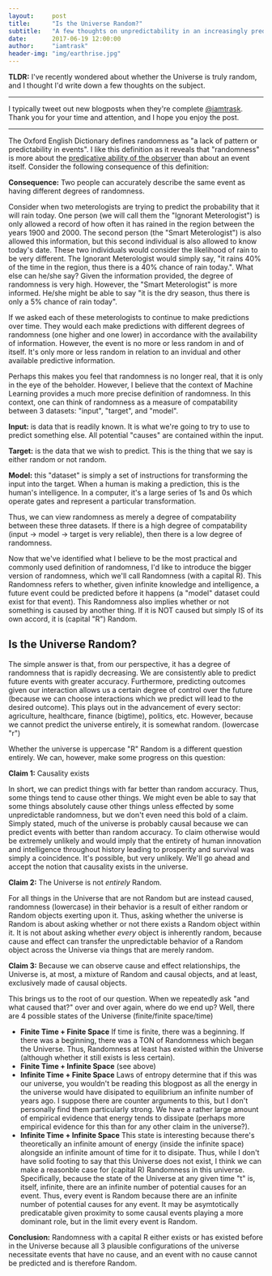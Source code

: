 ```yaml
---
layout:     post
title:      "Is the Universe Random?"
subtitle:   "A few thoughts on unpredictability in an increasingly predictable world..."
date:       2017-06-19 12:00:00
author:     "iamtrask"
header-img: "img/earthrise.jpg"
---
```


<p><b>TLDR:</b> I've recently wondered about whether the Universe is truly random, and I thought I'd write down a few thoughts on the subject.</p>

<hr />
<p>I typically tweet out new blogposts when they're complete <a href="https://twitter.com/iamtrask">@iamtrask</a>. Thank you for your time and attention, and I hope you enjoy the post.</p>
<hr />

<p>The Oxford English Dictionary defines randomness as "a lack of pattern or predictability in events". I like this definition as it reveals that "randomness" is more about the <u>predicative ability of the observer</u> than about an event itself. Consider the following consequence of this definition:</p>

<p><b>Consequence:</b> Two people can accurately describe the same event as having different degrees of randomness.</p>

<p>Consider when two meterologists are trying to predict the probability that it will rain today. One person (we will call them the "Ignorant Meterologist") is only allowed a record of how often it has rained in the region between the years 1900 and 2000. The second person (the "Smart Meterologist") is also allowed this information, but this second individual is also allowed to know today's date. These two individuals would consider the likelihood of rain to be very different. The Ignorant Meterologist would simply say, "it rains 40% of the time in the region, thus there is a 40% chance of rain today.". What else can he/she say? Given the information provided, the degree of randomness is very high. However, the "Smart Meterologist" is more informed. He/she might be able to say "it is the dry season, thus there is only a 5% chance of rain today".</p>

<p>If we asked each of these meterologists to continue to make predictions over time. They would each make predictions with different degrees of randomness (one higher and one lower) in accordance with the availability of information. However, the event is no more or less random in and of itself. It's only more or less random in relation to an invidual and other available predictive information. </p>

<p>Perhaps this makes you feel that randomness is no longer real, that it is only in the eye of the beholder. However, I believe that the context of Machine Learning provides a much more precise definition of randomness. In this context, one can think of randomness as a measure of compatability between 3 datasets: "input", "target", and "model".</p>

<p><b>Input:</b> is data that is readily known. It is what we're going to try to use to predict something else. All potential "causes" are contained within the input.</p>

<p><b>Target:</b> is the data that we wish to predict. This is the thing that we say is either random or not random.</p>

<p><b>Model:</b> this "dataset" is simply a set of instructions for transforming the input into the target. When a human is making a prediction, this is the human's intelligence. In a computer, it's a large series of 1s and 0s which operate gates and represent a particular transformation.</p>

<p>Thus, we can view randomness as merely a degree of compatability between these three datasets. If there is a high degree of compatability (input -> model -> target is very reliable), then there is a low degree of randomness.</p>

<p>Now that we've identified what I believe to be the most practical and commonly used definition of randomness, I'd like to introduce the bigger version of randomness, which we'll call Randomness (with a capital R). This Randomness refers to whether, given infinite knowledge and intelligence, a future event could be predicted before it happens (a "model" dataset could exist for that event). This Randomness also implies whether or not something is caused by another thing. If it is NOT caused but simply IS of its own accord, it is (capital "R") Random.</p>

<h2 class="section-heading">Is the Universe Random?</h2>

<p>The simple answer is that, from our perspective, it has a degree of randomness that is rapidly decreasing. We are consistently able to predict future events with greater accuracy. Furthermore, predicting outcomes given our interaction allows us a certain degree of control over the future (because we can choose interactions which we predict will lead to the desired outcome). This plays out in the advancement of every sector: agriculture, healthcare, finance (bigtime), politics, etc. However, because we cannot predict the universe entirely, it is somewhat random. (lowercase "r")</p>

<p>Whether the universe is uppercase "R" Random is a different question entirely. We can, however, make some progress on this question:</p>

<p><b>Claim 1:</b> Causality exists</p>

<p>In short, we can predict things with far better than random accuracy. Thus, some things tend to cause other things. We might even be able to say that some things absolutely cause other things unless effected by some unpredictable randomness, but we don't even need this bold of a claim. Simply stated, much of the universe is probably causal because we can predict events with better than random accuracy. To claim otherwise would be extremely unlikely and would imply that the entirety of human innovation and intelligence throughout history leading to prosperity and survival was simply a coincidence. It's possible, but very unlikely. We'll go ahead and accept the notion that causality exists in the universe.</p>

<p><b>Claim 2:</b> The Universe is not <i>entirely</i> Random.</p>

<p>For all things in the Universe that are not Random but are instead caused, randomness (lowercase) in their behavior is a result of either random or Random objects exerting upon it. Thus, asking whether the universe is Random is about asking whether or not there exists a Random object within it. It is not about asking whether <i>every</i> object is inherently random, because cause and effect can transfer the unpredictable behavior of a Random object across the Universe via things that are merely random.</p>

<p><b>Claim 3:</b> Because we can observe cause and effect relationships, the Universe is, at most, a mixture of Random and causal objects, and at least, exclusively made of causal objects.</p>

<p>This brings us to the root of our question. When we repeatedly ask "and what caused that?" over and over again, where do we end up? Well, there are 4 possible states of the Universe (finite/finite space/time)</p>

<ul>
	<li><b>Finite Time + Finite Space</b> If time is finite, there was a beginning. If there was a beginning, there was a TON of Randomness which began the Universe. Thus, Randomness at least has existed within the Universe (although whether it still exists is less certain).</li>
	<li><b>Finite Time + Infinite Space</b> (see above)</li>
	<li><b>Infinite Time + Finite Space</b> Laws of entropy determine that if this was our universe, you wouldn't be reading this blogpost as all the energy in the universe would have disipated to equilibrium an infinite number of years ago. I suppose there are counter arguments to this, but I don't personally find them particularly strong. We have a rather large amount of empirical evidence that energy tends to dissipate (perhaps more empirical evidence for this than for any other claim in the universe?).</li>
	<li><b>Infinite Time + Infinite Space</b> This state is interesting because there's theoretically an infinite amount of energy (inside the infinite space) alongside an infinite amount of time for it to disipate. Thus, while I don't have solid footing to say that this Universe does not exist, I think we can make a reasonble case for (capital R) Randomness in this universe. Specifically, because the state of the Universe at any given time "t" is, itself, infinite, there are an infinite number of potential causes for an event. Thus, every event is Random because there are an infinite number of potential causes for any event. It may be asymtotically predicatable given proximity to some causal events playing a more dominant role, but in the limit every event is Random.
</ul>

<p><b>Conclusion:</b> Randomness with a capital R either exists or has existed before in the Universe because all 3 plausible configurations of the universe necessitate events that have no cause, and an event with no cause cannot be predicted and is therefore Random.</p>




























<!-- <p>To the extent that there are varying degrees of randomness, there are varying degrees of ignorance. Someone might say, "I know for sure that the temperature today will be between -100 degrees and 200 degrees". This statement can be said with a high degree of certainty, even though the same person will have almost no ability to tell exact temperature down to the 10th decimal point. Thus, degrees of randomness correspond to degrees of ignorance about a problem. In this case, there is a degree of randomness within the temperature on any given day, but there is also some structure, allowing wide ranges to be predicted with great accuracy.</p>

<p>Additionally, it follows that two different individuals can perceive the same pattern as being random or not. Perhaps this is the best case for randomness simply measuring the ignorance of an individual. Two individuals of varying degrees of intelligence can look at the same pattern and accurately describe it as more or less random. A laymen might say "it rains 40% of the days of the year, thus today's chance of rain is 40%". However, a meterologist would find less randomness in the patterns of rain within a region than a non-meterologist. A meterologist might claim, "well, it is the spring, and in the spring it rains on 60% of days." Thus, the same pattern can be perceived as being more or less random by two individuals. One person has identifed an additional piece of structure that the other has not realized (the season of year). Neither person is incorrect. Both accurately describe the degree of randomness in their world with respect to the rain. Given two individuals with varying amounts of information/intelligence, the same phenomenon can have a different degree of randomness.<p> -->

<!-- <p><b>Point 1:</b> Randomness does not exist, only lack of information and/or intelligence.</p>

<p>Despite how much like the definition above, I'd like to refine it a bit with a different perspective. "pattern or predictability" is really a state of relationship between three datasets. Something is predictable if one dataset can be transformed into the other using a method described in the third. In the case of Machine Learning, the two datasets are our "input" and "target" datasets, and the third dataset is our "model" (or a set of instructions for their transformation). Thus, randomness is a measurement of compatability between these three datasets. If the "input" dataset is lacking or the "model" dataset is inaccurate, there is a high degree of randomness. If, however, the input dataset can be perfectly transformed into the target dataset using the model, then randomness is low".</p>

<p>This fits with the more common description of "randomness" where we simply consider the "model" to be a human. Either the human has the ability to take input data and transform it into a target or not.</p>





<p><b>Point 2:</b> Randomness is only a measure of ignorance.</p>



<p>Consider perhaps the most extreme example of this: random number generation. In Computer Science, it is common practice to have fully determinate random number generation. What does this mean? It means that we can generate the <i>exact same random numbers</i> multiple times. To the outside eye reading the numbers, no identifiable pattern could be found. However, if one knows the key and the method for generation, one can produce the sequence exactly. Consider this example:</p>

<iframe src="https://trinket.io/embed/python3/6640886a7f" width="100%" height="356" frameborder="0" marginwidth="0" marginheight="0" allowfullscreen></iframe>

<p>This begs the question. Are these numbers random or not? If I simply showed you a sequence of numbers:</p>

<pre>
1203331985376754
583140786735941
1134687094167102
22057784828280
496650415399687
575015241940526
633895258015519
117435265909307
526453411549069
800599726470883
</pre>

<p>you could confidently say that they are quite random. Even more so, if I asked you to predict what the next number would be, you would have almost no ability to accurately predict it (because the pattern is completely random to you). However, if you have the code that can generate these numbers, you can predict the next number exactly with 100% confidence. So, are these numbers random or not? Well, it depends on whether or not you have the code to generate them. Your measure of randomness is based on your level of knowledge. If you are ignorant, these numbers are ~perfectly random. If you are not, they are perfectly NOT random.</p> -->

<!-- <h2 class="section-heading">Is the Universe Random?</h2>

<p>The simple answer is that, from our perspective, it has a degree of randomness that is rapidly decreasing. We are consistently able to predict future events with greater accuracy. Furthermore, predicting outcomes given our interaction allows us a certain degree of control over the future. This plays out in the advancement of every sector: agriculture, healthcare, finance (bigtime), politics,... and maybe even religion.</p>

<p>So that answer is pretty easy when asked from this perspective, but the next question is a bit harder. Is the universe <i>truly</i> Random? We'll use Random with a capital "R" to denote a randomness that is impossible to predict. In other words, given absolute knowledge of the entire universe, something that is Random is something that truly cannot be predicted given the state of every/any other object in the universe. Furthermore, it is also something that cannot be "caused". Something that is Random is simply a standalone "effect".</p>

<p>To answer this question, let's start with what we know. There are some events that we can predict with better than random accuracy. Thus, we know there is some notion of causality in the universe. The real mystery isn't what we can predict, it's the origin of what we cannot predict. Do we make mistakes in our predictions based on a lack of knowledge/intelligence or is there a truely Random object somewhere in the universe that continually "shakes things up" (think "butterfly effect") adding noise to the causality.</p>

<p>Now, let's assume that science and technology progresses enough to where we learn every cause/effect relationship out there. Where does this put us? In my mind, this breaks down into 4 universes. One with/without one or more sources of Randomness, and one that is either finite or infinite. Let's take these four scenarios one by one.</p> 

<p>In my opinion, we can eliminate one of these universes as a contradiction. A universe that is truly infinite but not Random is impossible. Why? An infinite universe means that there is an infinite number of potential causes. An infinite number of causes with non-zero probability is Random. No amount of study or knowledge will ever quantify the state of all relevant causes. The probability of an event can only be asymtotically approached. Thus, a universe must either be Random or finite.</p>
 -->


<!-- 
<h2 class="section-heading">Searching for Randomness in the Universe</h2>

<p>Well, one place to start is simply where you are. What is causing the thing in front of you? Several things? What caused those? Many more things? What caused those? Before long, it should become quiet evident that there is simply too many things for you to ever fully understand everything. Even just holding it in your brain is impossible. Collecting the data is impossible...</p>

<p>This is actually an interesting place to stop and smell the roses. Remember, randomness is not about reality. It's about your level of knowledge. Furthermore, we just quickly realized that your level of knowledge (in isolation) is certainly too small to ever account for the randomness of the universe. Thus, no matter how hard you look (on your own), you will undoubtedly never be able to chase this causality train to the beginning. However, mankind has invented a tool for this: the historical record.</p>

<p>The historical record is an amazing thing. It allows me to search for causality my entire life, write down the causes I find, and pass it on to the next individual. Thus, the next person can pick up where I left off. Note, the scientific record is an important subset of this record, but truly we pass on useful information about reality and the Universe through far more than just scientific journals.</p>

<p>So, what does it mean for you to take the ideas of someone before you? Well, the whole point of the system is that you don't have to go investigate these things yourself. Instead, you choose to have a degree of belief that they are accurate findings. Furthermore, this reduces the randomness you see in the world <i>substantially</i>. In fact, I'd bet that 99% of the non-randomness (structure) in your world is a result of someone else teaching you what they have learned themselves. Reading, writing, arithmetic, culture, occupation, science, art... all these things are passed down from generation to generation. Furthermore, these are how you interpret reality. Even our earlier analogy of meterology. No modern meterologist re-discovers everything he/she uses to predict the rain. Instead, they reduce the randomness in their predictions by believing that others have performed accurate investigations themselves. Now, what is randomness? It's a degree of intelligence about a pattern. To simplify, belief reduces randomness.</p>

<p>Now, you might slightly reject this statement (frankly, as I do). After all, we have empirical evidence on the accuracy by which our own beliefs may predict the future. If we take on random beliefs, we're going to find out pretty quickly. If I suddenly believe that english letters are actually math numbers and vice versa, I'm going to have a really hard time predicting reality based on what I read. So, there's this notion of testing beliefs based on how well they are able to help us predict our world. We are more likely to accept a belief if it is able to help us predict the future events.</p>.

<p>Damn... the human condition... what an amazing limitation.</p>

Argument: no two things are exactly alike





 -->








